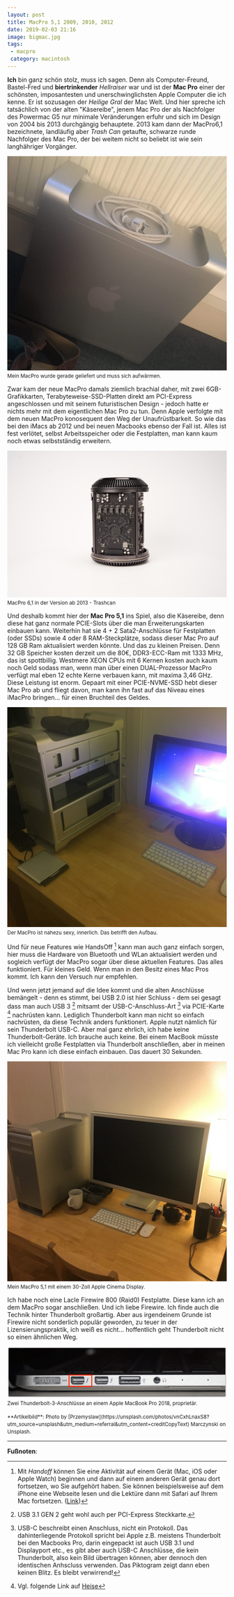 ```yaml
---
layout: post
title: MacPro 5,1 2009, 2010, 2012
date: 2019-02-03 21:16
image: bigmac.jpg
tags:
 - macpro
 category: macintosh
---
```


**Ich** bin ganz schön stolz, muss ich sagen. Denn als Computer-Freund, Bastel-Fred und **biertrinkender** *Hellraiser* war und ist der **Mac Pro** einer der schönsten, imposantesten und unerschwinglichsten Apple Computer die ich kenne.
Er ist sozusagen der *Heilige Gral* der Mac Welt. Und hier spreche ich tatsächlich von der alten "Käsereibe", jenem Mac Pro der als Nachfolger des Powermac G5 nur minimale Veränderungen erfuhr und sich im Design von 2004 bis 2013 durchgängig behauptete. 2013 kam dann der MacPro6,1 bezeichnete, landläufig aber *Trash Can* getaufte, schwarze runde Nachfolger des Mac Pro, der bei weitem nicht so beliebt ist wie sein langhähriger Vorgänger. <!--more-->

![MacPro 4,1](/assets/2019/02/delivery.jpg)
<small>Mein MacPro wurde gerade geliefert und muss sich aufwärmen.</small>

Zwar kam der neue MacPro damals ziemlich brachial daher, mit zwei 6GB-Grafikkarten, Terabyteweise-SSD-Platten direkt am PCI-Express angeschlossen und mit seinem futuristischen Design - jedoch hatte er nichts mehr mit dem eigentlichen Mac Pro zu tun. Denn Apple verfolgte mit dem neuen MacPro konosequent den Weg der Unaufrüstbarkeit. So wie das bei den iMacs ab 2012 und bei neuen Macbooks ebenso der Fall ist. Alles ist fest verlötet, selbst Arbeitsspeicher oder die Festplatten, man kann kaum noch etwas selbstständig erweitern.

![MacPro 6,1 2013](/assets/2019/02/macpro-trashcan.jpg)
<small>MacPro 6,1 in der Version ab 2013 - Trashcan</small>

Und deshalb kommt hier der **Mac Pro 5,1** ins Spiel, also die Käsereibe, denn diese hat ganz normale PCIE-Slots über die man Erweiterungskarten einbauen kann. Weiterhin hat sie 4 + 2 Sata2-Anschlüsse für Festplatten (oder SSDs) sowie 4 oder 8 RAM-Steckplätze, sodass dieser Mac Pro auf 128 GB Ram aktualisiert werden könnte. Und das zu kleinen Preisen. Denn 32 GB Speicher kosten derzeit um die 80€, DDR3-ECC-Ram mit 1333 MHz, das ist spottbillig. Westmere XEON CPUs mit 6 Kernen kosten auch kaum noch Geld sodass man, wenn man über einen DUAL-Prozessor MacPro verfügt mal eben 12 echte Kerne verbauen kann, mit maxima 3,46 GHz. Diese Leistung ist enorm. Gepaart mit einer PCIE-NVME-SSD hebt dieser Mac Pro ab und fliegt davon, man kann ihn fast auf das Niveau eines iMacPro bringen… für einen Bruchteil des Geldes.

![MacPro 6,1 2013](/assets/2019/02/updating.jpg)
<small>Der MacPro ist nahezu sexy, innerlich. Das betrifft den Aufbau.</small>

Und für neue Features wie HandsOff [^2] kann man auch ganz einfach sorgen, hier muss die Hardware von Bluetooth und WLan aktualisiert werden und sogleich verfügt der MacPro sogar über diese aktuellen Features. Das alles funktioniert. Für kleines Geld. Wenn man in den Besitz eines Mac Pros kommt. Ich kann den Versuch nur empfehlen.

Und wenn jetzt jemand auf die Idee kommt und die alten Anschlüsse bemängelt - denn es stimmt, bei USB 2.0 ist hier Schluss - dem sei gesagt dass man auch USB 3 [^4] mitsamt der USB-C-Anschluss-Art [^5] via PCIE-Karte [^3] nachrüsten kann. Lediglich Thunderbolt kann man nicht so einfach nachrüsten, da diese Technik anders funktionert. Apple nutzt nämlich für sein Thunderbolt USB-C.
Aber mal ganz ehrlich, ich habe keine Thunderbolt-Geräte. Ich brauche auch keine. Bei einem MacBook müsste ich vielleicht große Festplatten via Thunderbolt anschließen, aber in meinen Mac Pro kann ich diese einfach einbauen. Das dauert 30 Sekunden.

![Mein MacPro 5,1 mit einem 30-Zoll Apple Cinema Display.](/assets/2019/02/cinema2.jpg)
<small>Mein MacPro 5,1 mit einem 30-Zoll Apple Cinema Display.</small>

Ich habe noch eine LacIe Firewire 800 (Raid0) Festplatte. Diese kann ich an dem MacPro sogar anschließen.
Und ich liebe Firewire. Ich finde auch die Technik hinter Thunderbolt großartig. Aber aus irgendeinem Grunde ist Firewire nicht sonderlich populär geworden, zu teuer in der Lizensierungspraktik, ich weiß es nicht… hoffentlich geht Thunderbolt nicht so einen ähnlichen Weg.

![Zwei Thunderbolt-3-Anschlüsse an einem Apple MacBook Pro 2018](/assets/2019/02/tb.png)
<small>Zwei Thunderbolt-3-Anschlüsse an einem Apple MacBook Pro 2018, proprietär.</small>

<small>
**Artikelbild**: Photo by [Przemyslaw](https://unsplash.com/photos/vnCxhLnaxS8?utm_source=unsplash&utm_medium=referral&utm_content=creditCopyText) Marczynski on Unsplash.<br />
</small>

---

**Fußnoten**:

[^2]: Mit *Handoff* können Sie eine Aktivität auf einem Gerät (Mac, iOS oder Apple Watch) beginnen und dann auf einem anderen Gerät genau dort fortsetzen, wo Sie aufgehört haben. Sie können beispielsweise auf dem iPhone eine Webseite lesen und die Lektüre dann mit Safari auf Ihrem Mac fortsetzen. ([Link](https://support.apple.com/kb/PH25169?locale=de_DE))
[^3]: Vgl. folgende Link auf [Heise](https://www.heise.de/mac-and-i/meldung/Aukey-Alter-Tower-Mac-Pro-wird-USB-C-faehig-3596683.html)
[^4]: USB 3.1 GEN 2 geht wohl auch per PCI-Express Steckkarte.
[^5]: USB-C beschreibt einen Anschluss, nicht ein Protokoll. Das dahinterliegende Protokoll spricht bei Apple z.B. meistens Thunderbolt bei den Macbooks Pro, darin eingepackt ist auch USB 3.1 und Displayport etc., es gibt aber auch USB-C Anschlüsse, die kein Thunderbolt, also kein Bild übertragen können, aber dennoch den identischen Anhscluss verwenden. Das Piktogram zeigt dann eben keinen Blitz. Es bleibt verwirrend!

